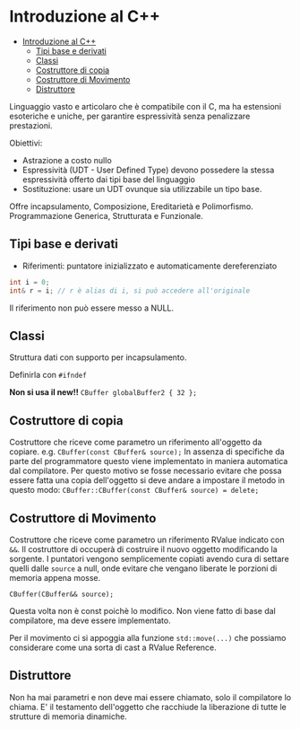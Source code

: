 # Introduzione al C++

- [Introduzione al C++](#Introduzione-al-C)
  - [Tipi base e derivati](#Tipi-base-e-derivati)
  - [Classi](#Classi)
  - [Costruttore di copia](#Costruttore-di-copia)
  - [Costruttore di Movimento](#Costruttore-di-Movimento)
  - [Distruttore](#Distruttore)

Linguaggio vasto e articolaro che è compatibile con il C, ma ha estensioni esoteriche e uniche, per garantire espressività senza penalizzare prestazioni.

Obiettivi:

- Astrazione a costo nullo
- Espressività (UDT - User Defined Type) devono possedere la stessa espressività offerto dai tipi base del linguaggio
- Sostituzione: usare un UDT ovunque sia utilizzabile un tipo base.

Offre incapsulamento, Composizione, Ereditarietà e Polimorfismo. Programmazione Generica, Strutturata e Funzionale.

## Tipi base e derivati

- Riferimenti: puntatore inizializzato e automaticamente dereferenziato

```c++
int i = 0;
int& r = i; // r è alias di i, si può accedere all'originale
```
Il riferimento non può essere messo a NULL.

## Classi
Struttura dati con supporto per incapsulamento.

Definirla con `#ifndef`

**Non si usa il new!!**
`CBuffer globalBuffer2 { 32 };`

## Costruttore di copia

Costruttore che riceve come parametro un riferimento all'oggetto da copiare. e.g. `CBuffer(const CBuffer& source);`
In assenza di specifiche da parte del programmatore questo viene implementato in maniera automatica dal compilatore. Per questo motivo se fosse necessario evitare che possa essere fatta una copia dell'oggetto si deve andare a impostare il metodo in questo modo: `CBuffer::CBuffer(const CBuffer& source) = delete;`

## Costruttore di Movimento

Costruttore che riceve come parametro un riferimento RValue indicato con `&&`. Il costruttore di occuperà di costruire il nuovo oggetto modificando la sorgente. I puntatori vengono semplicemente copiati avendo cura di settare quelli dalle `source` a null, onde evitare che vengano liberate le porzioni di memoria appena mosse.

 `CBuffer(CBuffer&& source);`

Questa volta non è const poichè lo modifico. Non viene fatto di base dal compilatore, ma deve essere implementato.

Per il movimento ci si appoggia alla funzione `std::move(...)` che possiamo considerare come una sorta di cast a RValue Reference.

## Distruttore

Non ha mai parametri e non deve mai essere chiamato, solo il compilatore lo chiama. E' il testamento dell'oggetto che racchiude la liberazione di tutte le strutture di memoria dinamiche.
